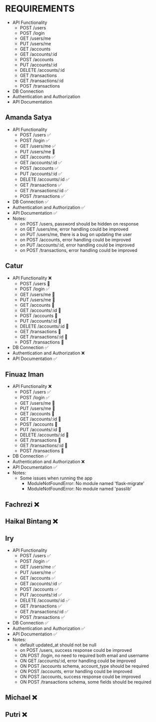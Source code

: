 # REQUIREMENTS

- API Functionality
  - POST /users
  - POST /login
  - GET /users/me
  - PUT /users/me
  - GET /accounts
  - GET /accounts/:id
  - POST /accounts
  - PUT /accounts/:id
  - DELETE /accounts/:id
  - GET /transactions
  - GET /transactions/:id
  - POST /transactions
- DB Connection
- Authentication and Authorization
- API Documentation

## Amanda Satya

- API Functionality
  - POST /users ✅
  - POST /login ✅
  - GET /users/me ✅
  - PUT /users/me 🐞
  - GET /accounts ✅
  - GET /accounts/:id ✅
  - POST /accounts ✅
  - PUT /accounts/:id ✅
  - DELETE /accounts/:id ✅
  - GET /transactions ✅
  - GET /transactions/:id ✅
  - POST /transactions ✅
- DB Connection ✅
- Authentication and Authorization ✅
- API Documentation ✅
- Notes:
  - on POST /users, password should be hidden on response
  - on GET /users/me, error handling could be improved
  - on PUT /users/me, there is a bug on updating the user
  - on POST /accounts, error handling could be improved
  - on PUT /accounts/:id, error handling could be improved
  - on POST /transactions, error handling could be improved

## Catur

- API Functionality ❌
  - POST /users 🙅
  - POST /login ✅
  - GET /users/me 🙅
  - PUT /users/me 🙅
  - GET /accounts 🙅
  - GET /accounts/:id 🙅
  - POST /accounts 🙅
  - PUT /accounts/:id 🙅
  - DELETE /accounts/:id 🙅
  - GET /transactions 🙅
  - GET /transactions/:id 🙅
  - POST /transactions 🙅
- DB Connection ✅
- Authentication and Authorization ❌
- API Documentation ✅

## Finuaz Iman

- API Functionality ❌
  - POST /users ✅
  - POST /login ✅
  - GET /users/me 🙅
  - PUT /users/me 🙅
  - GET /accounts 🙅
  - GET /accounts/:id 🙅
  - POST /accounts 🙅
  - PUT /accounts/:id 🙅
  - DELETE /accounts/:id 🙅
  - GET /transactions 🙅
  - GET /transactions/:id 🙅
  - POST /transactions 🙅
- DB Connection ✅
- Authentication and Authorization ❌
- API Documentation ✅
- Notes:
  - Some issues when running the app
    - ModuleNotFoundError: No module named 'flask-migrate'
    - ModuleNotFoundError: No module named 'passlib'

## Fachrezi ❌

## Haikal Bintang ❌

## Iry

- API Functionality
  - POST /users ✅
  - POST /login ✅
  - GET /users/me ✅
  - PUT /users/me ✅
  - GET /accounts ✅
  - GET /accounts/:id ✅
  - POST /accounts ✅
  - PUT /accounts/:id ✅
  - DELETE /accounts/:id ✅
  - GET /transactions ✅
  - GET /transactions/:id ✅
  - POST /transactions ✅
- DB Connection ✅
- Authentication and Authorization ✅
- API Documentation ✅
- Notes:
  - default updated_at should not be null
  - on POST /users, success response could be improved
  - ON POST /login, no need to required both email and username
  - ON GET /accounts/:id, error handling could be improved
  - ON POST /accounts schema, account_type should be required
  - ON POST /accounts, error handling could be improved
  - ON POST /accounts, success response could be improved
  - ON POST /transactions schema, some fields should be required

## Michael ❌

## Putri ❌
